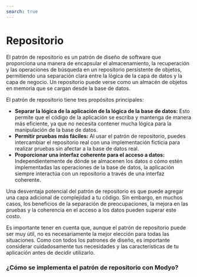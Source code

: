 ```yaml
---
search: true
---
```


# Repositorio

El patrón de repositorio es un patrón de diseño de software que proporciona una manera de encapsular el almacenamiento,
la recuperación y las operaciones de búsqueda en un repositorio persistente de objetos, permitiendo una separación clara
entre la lógica de la capa de datos y la capa de negocio. Un repositorio puede verse como un almacén de objetos en
memoria que se cargan desde la base de datos.

El patrón de repositorio tiene tres propósitos principales:

- **Separar la lógica de la aplicación de la lógica de la base de datos:** Esto permite que el código de la aplicación se
escriba y mantenga de manera más eficiente, ya que no necesita contener mucha lógica para la manipulación de la base de
datos.
- **Permitir pruebas más fáciles:** Al usar el patrón de repositorio, puedes intercambiar el repositorio real con una
implementación ficticia para realizar pruebas sin afectar a la base de datos real.
- **Proporcionar una interfaz coherente para el acceso a datos:** Independientemente de dónde se almacenen los datos o cómo
estén implementadas las operaciones de la base de datos, la aplicación siempre interactúa con un repositorio a través de
una interfaz coherente.

Una desventaja potencial del patrón de repositorio es que puede agregar una capa adicional de complejidad a tu código.
Sin embargo, en muchos casos, los beneficios de la separación de preocupaciones, la mejora en las pruebas y la
coherencia en el acceso a los datos pueden superar este costo.

Es importante tener en cuenta que, aunque el patrón de repositorio puede ser muy útil, no es necesariamente la mejor
elección para todas las situaciones. Como con todos los patrones de diseño, es importante considerar cuidadosamente tus
necesidades y las características de tu aplicación antes de decidir utilizarlo.

### ¿Cómo se implementa el patrón de repositorio con Modyo?

